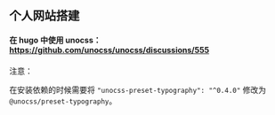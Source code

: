 ## 个人网站搭建

#### 在 hugo 中使用 unocss：https://github.com/unocss/unocss/discussions/555

注意：

在安装依赖的时候需要将 `"unocss-preset-typography": "^0.4.0"` 修改为 `@unocss/preset-typography`。